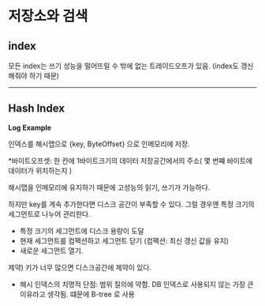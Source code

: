 # 저장소와 검색

## index

모든 index는 쓰기 성능을 떨어뜨릴 수 밖에 없는 트레이드오프가 있음. (index도 갱신해줘야 하기 때문)

---

## Hash Index

**Log Example**

인덱스를 해시맵으로 {key, ByteOffset} 으로 인메모리에 저장.

\*바이트오프셋: 한 칸에 1바이트크기의 데이터 저장공간에서의 주소( 몇 번쨰 바이트에 데이터가 위치하는지 )

해시맵을 인메모리에 유지하기 때문에 고성능의 읽기, 쓰기가 가능하다.

하지만 key를 계속 추가한다면 디스크 공간이 부족할 수 있다.
그럴 경우엔 특정 크기의 세그먼트로 나누어 관리한다.

- 특정 크기의 세그먼트에 디스크 용량이 도달
- 현재 세그먼트를 컴팩션하고 세그먼트 닫기 (컴팩션: 최신 갱신 값을 유지)
- 새로운 세그먼트 열기.

제약) 키가 너무 많으면 디스크공간에 제약이 있다.

- 해시 인덱스의 치명적 단점: 범위 질의에 약함. DB 인덱스로 사용되지 않는 가장 큰 이유라고 생각됨. 떄문에 B-tree 로 사용
